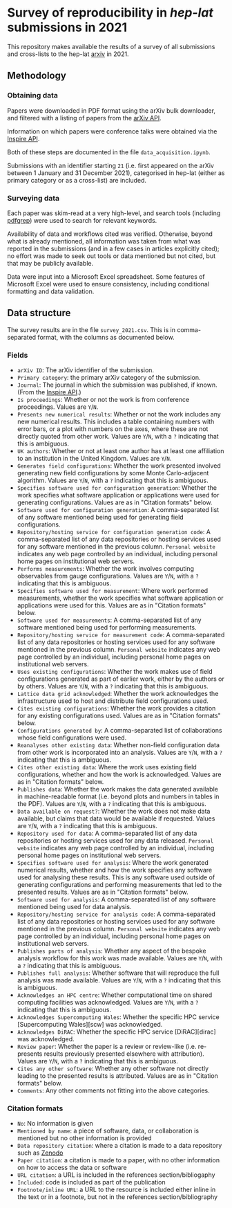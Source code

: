 # Survey of reproducibility in _hep-lat_ submissions in 2021

This repository makes available the results of a survey of all
submissions and cross-lists to the hep-lat [arxiv][arxiv] in 2021.

## Methodology

### Obtaining data

Papers were downloaded in PDF format
using the arXiv bulk downloader, and filtered
with a listing of papers from the [arXiv API][arxiv-api].

Information on which papers were conference talks were obtained
via the [Inspire API][inspire-api].

Both of these steps are documented in the file `data_acquisition.ipynb`.

Submissions with an identifier starting `21` (i.e. first appeared
on the arXiv between 1 January and 31 December 2021), categorised in
hep-lat (either as primary category or as a cross-list) are included.

### Surveying data

Each paper was skim-read at a very high-level, and search tools
(including [pdfgrep][pdfgrep]) were used to search for relevant
keywords.

Availability of data and workflows cited was verified. Otherwise,
beyond what is already mentioned, all information was taken from
what was reported in the submissions (and in a few cases in
articles explicitly cited); no effort was made to seek out tools
or data mentioned but not cited, but that may be publicly available.

Data were input into a Microsoft Excel spreadsheet.
Some features of Microsoft Excel were used to ensure consistency,
including conditional formatting and data validation.

## Data structure

The survey results are in the file `survey_2021.csv`. This is in
comma-separated format, with the columns as documented below.

### Fields

* `arXiv ID`: The arXiv identifier of the submission.
* `Primary category`: the primary arXiv category of the submission.
* `Journal`: The journal in which the submission was published, if known. (From the [Inspire API][inspire-api].)
* `Is proceedings`: Whether or not the work is from conference proceedings. Values are `Y`/`N`.
* `Presents new numerical results`: Whether or not the work includes any new numerical results. This includes a table containing numbers with error bars, or a plot with numbers on the axes, where these are not directly quoted from other work. Values are `Y`/`N`, with a `?` indicating that this is ambiguous.
* `UK authors`: Whether or not at least one author has at least one affiliation to an institution in the United Kingdom. Values are `Y`/`N`.
* `Generates field configurations`: Whether the work presented involved generating new field configurations by some Monte Carlo-adjacent algorithm. Values are `Y`/`N`, with a `?` indicating that this is ambiguous.
* `Specifies software used for configuration generation`: Whether the work specifies what software application or applications were used for generating configurations. Values are as in "Citation formats" below.
* `Software used for configuration generation`: A comma-separated list of any software mentioned being used for generating field configurations.
* `Repository/hosting service for configuration generation code`: A comma-separated list of any data repositories or hosting services used for any software mentioned in the previous column. `Personal website` indicates any web page controlled by an individual, including personal home pages on institutional web servers.
* `Performs measurements`: Whether the work involves computing observables from gauge configurations. Values are `Y`/`N`, with a `?` indicating that this is ambiguous.
* `Specifies software used for measurement`: Where work performed measurements, whether the work specifies what software application or applications were used for this. Values are as in "Citation formats" below.
* `Software used for measurements`: A comma-separated list of any software mentioned being used for performing measurements.
* `Repository/hosting service for measurement code`: A comma-separated list of any data repositories or hosting services used for any software mentioned in the previous column. `Personal website` indicates any web page controlled by an individual, including personal home pages on institutional web servers.
* `Uses existing configurations`: Whether the work makes use of field configurations generated as part of earlier work, either by the authors or by others. Values are `Y`/`N`, with a `?` indicating that this is ambiguous.
* `Lattice data grid acknowledged`: Whether the work acknowledges the infrastructure used to host and distribute field configurations used.
* `Cites existing configurations`: Whether the work provides a citation for any existing configurations used. Values are as in "Citation formats" below.
* `Configurations generated by`: A comma-separated list of collaborations whose field configurations were used.
* `Reanalyses other existing data`: Whether non-field configuration data from other work is incorporated into an analysis. Values are `Y`/`N`, with a `?` indicating that this is ambiguous.
* `Cites other existing data`: Where the work uses existing field configurations, whether and how the work is acknowledged. Values are as in "Citation formats" below.
* `Publishes data`: Whether the work makes the data generated available in machine-readable format (i.e. beyond plots and numbers in tables in the PDF). Values are `Y`/`N`, with a `?` indicating that this is ambiguous.
* `Data available on request?`: Whether the work does not make data available, but claims that data would be available if requested. Values are `Y`/`N`, with a `?` indicating that this is ambiguous.
* `Repository used for data`:  A comma-separated list of any data repositories or hosting services used for any data released. `Personal website` indicates any web page controlled by an individual, including personal home pages on institutional web servers.
* `Specifies software used for analysis`: Where the work generated numerical results, whether and how the work specifies any software used for analysing these results. This is any software used outside of generating configurations and performing measurements that led to the presented results. Values are as in "Citation formats" below.
* `Software used for analysis`: A comma-separated list of any software mentioned being used for data analysis.
* `Repository/hosting service for analysis code`: A comma-separated list of any data repositories or hosting services used for any software mentioned in the previous column. `Personal website` indicates any web page controlled by an individual, including personal home pages on institutional web servers.
* `Publishes parts of analysis`: Whether any aspect of the bespoke analysis workflow for this work was made available. Values are `Y`/`N`, with a `?` indicating that this is ambiguous.
* `Publishes full analysis`: Whether software that will reproduce the full analysis was made available. Values are `Y`/`N`, with a `?` indicating that this is ambiguous.
* `Acknowledges an HPC centre`: Whether computational time on shared computing facilities was acknowledged. Values are `Y`/`N`, with a `?` indicating that this is ambiguous.
* `Acknowledges Supercomputing Wales`: Whether the specific HPC service [Supercomputing Wales][scw] was acknowledged.
* `Acknowledges DiRAC`: Whether the specific HPC service [DiRAC][dirac] was acknowledged.
* `Review paper`: Whether the paper is a review or review-like (i.e. re-presents results previously presented elsewhere with attribution). Values are `Y`/`N`, with a `?` indicating that this is ambiguous.
* `Cites any other software`: Whether any other software not directly leading to the presented results is attributed. Values are as in "Citation formats" below.
* `Comments`: Any other comments not fitting into the above categories.

### Citation formats

* `No`: No information is given
* `Mentioned by name`: a piece of software, data, or collaboration is mentioned but no other information is provided
* `Data repository citation`: where a citation is made to a data repository such as [Zenodo][zenodo]
* `Paper citation`: a citation is made to a paper, with no other information on how to access the data or software
* `URL citation`: a URL is included in the references section/bibliogaphy
* `Included`: code is included as part of the publication
* `Footnote/inline URL`: a URL to the resource is included either inline in the text or in a footnote, but not in the references section/bibliography

[arxiv]: https://arxiv.org
[arxiv-api]: https://arxiv.org/help/api/
[inspire-api]: https://github.com/inspirehep/rest-api-doc
[pdfgrep]: https://pdfgrep.org
[zenodo]: https://zenodo.org
